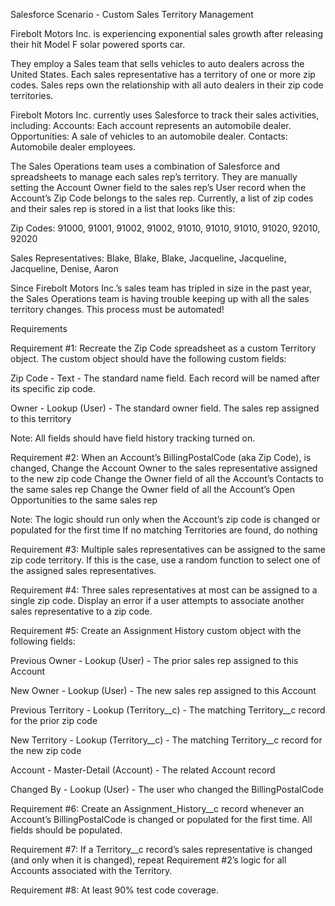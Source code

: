 Salesforce Scenario - Custom Sales Territory Management

Firebolt Motors Inc. is experiencing exponential sales growth after releasing their hit Model F solar powered sports car. 

They employ a Sales team that sells vehicles to auto dealers across the United States. Each sales representative has a territory of one or more zip codes. Sales reps own the relationship with all auto dealers in their zip code territories.

Firebolt Motors Inc. currently uses Salesforce to track their sales activities, including:
Accounts: Each account represents an automobile dealer.
Opportunities: A sale of vehicles to an automobile dealer.
Contacts: Automobile dealer employees.

The Sales Operations team uses a combination of Salesforce and spreadsheets to manage each sales rep’s territory. They are manually setting the Account Owner field to the sales rep’s User record when the Account’s Zip Code belongs to the sales rep. Currently, a list of zip codes and their sales rep is stored in a list that looks like this:

Zip Codes:
91000,
91001,
91002,
91002,
91010,
91010,
91010,
91020,
92010,
92020

Sales Representatives:
Blake,
Blake,
Blake,
Jacqueline,
Jacqueline,
Jacqueline,
Denise,
Aaron


Since Firebolt Motors Inc.’s sales team has tripled in size in the past year, the Sales Operations team is having trouble keeping up with all the sales territory changes. This process must be automated!

Requirements 

Requirement #1: Recreate the Zip Code spreadsheet as a custom Territory object. The custom object should have the following custom fields:

Zip Code -
Text -
The standard name field. Each record will be named after its specific zip code.

Owner -
Lookup (User) -
The standard owner field. The sales rep assigned to this territory


Note: All fields should have field history tracking turned on.

Requirement #2: When an Account’s BillingPostalCode (aka Zip Code), is changed, 
Change the Account Owner to the sales representative assigned to the new zip code
Change the Owner field of all the Account’s Contacts to the same sales rep 
Change the Owner field of all the Account’s Open Opportunities to the same sales rep

Note: 
The logic should run only when the Account’s zip code is changed or populated for the first time
If no matching Territories are found, do nothing 

Requirement #3: Multiple sales representatives can be assigned to the same zip code territory. If this is the case, use a random function to select one of the assigned sales representatives.

Requirement #4: Three sales representatives at most can be assigned to a single zip code. Display an error if a user attempts to associate another sales representative to a zip code.

Requirement #5: Create an Assignment History custom object with the following fields:


Previous Owner -
Lookup (User) -
The prior sales rep assigned to this Account

New Owner -
Lookup (User) -
The new sales rep assigned to this Account

Previous Territory -
Lookup (Territory__c) -
The matching Territory__c record for the prior zip code

New Territory -
Lookup (Territory__c) -
The matching Territory__c record for the new zip code

Account -
Master-Detail (Account) -
The related Account record

Changed By -
Lookup (User) -
The user who changed the BillingPostalCode


Requirement #6: Create an Assignment_History__c record whenever an Account’s BillingPostalCode is changed or populated for the first time. All fields should be populated.

Requirement #7: If a Territory__c record’s sales representative is changed (and only when it is changed), repeat Requirement #2’s logic for all Accounts associated with the Territory.

Requirement #8: At least 90% test code coverage.
